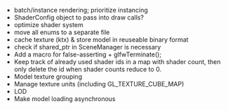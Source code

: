 - batch/instance rendering; prioritize instancing
- ShaderConfig object to pass into draw calls?
- optimize shader system
- move all enums to a separate file
- cache texture (ktx) & store model in reuseable binary format
- check if shared_ptr in SceneManager is necessary
- Add a macro for false-asserting + glfwTerminate();
- Keep track of already used shader ids in a map with shader count, then only delete the id when shader counts
reduce to 0.
- Model texture grouping
- Manage texture units (including GL_TEXTURE_CUBE_MAP)
- LOD
- Make model loading asynchronous